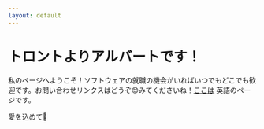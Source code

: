 ```yaml
---
layout: default
---
```

<h1 class="ui header">トロントよりアルバートです！</h1>
<p>私のページへようこそ！ソフトウェアの就職の機会がいればいつでもどこでも歓迎です。お問い合わせリンクスはどうぞ😊みてくださいね！<a href="/">ここは</a> 英語のページです。</p>

<p>愛を込めて💝</p>
		